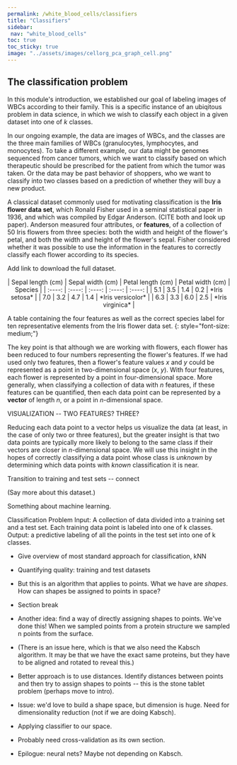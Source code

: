 ```yaml
---
permalink: /white_blood_cells/classifiers
title: "Classifiers"
sidebar:
 nav: "white_blood_cells"
toc: true
toc_sticky: true
image: "../assets/images/cellorg_pca_graph_cell.png"
---
```


## The classification problem

In this module's introduction, we established our goal of labeling images of WBCs according to their family. This is a specific instance of an ubiqitous problem in data science, in which we wish to classify each object in a given dataset into one of *k* classes.

In our ongoing example, the data are images of WBCs, and the classes are the three main families of WBCs (granulocytes, lymphocytes, and monocytes). To take a different example, our data might be genomes sequenced from cancer tumors, which we want to classify based on which therapeutic should be prescribed for the patient from which the tumor was taken. Or the data may be  past behavior of shoppers, who we want to classify into two classes based on a prediction of whether they will buy a new product.

A classical dataset commonly used for motivating classification is the **Iris flower data set**, which Ronald Fisher used in a seminal statistical paper in 1936, and which was compiled by Edgar Anderson. (CITE both and look up paper). Anderson measured four attributes, or **features**, of a collection of 50 Iris flowers from three species: both the width and height of the flower's petal, and both the width and height of the flower's sepal. Fisher considered whether it was possible to use the information in the features to correctly classify each flower according to its species.

Add link to download the full dataset.

<center>
| Sepal length (cm) | Sepal width (cm) | Petal length (cm) | Petal width (cm) | Species |
| :----: | :----: | :----: | :----: | :----: |
| 5.1 | 3.5 | 1.4 | 0.2 | *Iris setosa* |
| 7.0 | 3.2 | 4.7 | 1.4 | *Iris versicolor* |
| 6.3 | 3.3 | 6.0 | 2.5 | *Iris virginica* |
</center>

A table containing the four features as well as the correct species label for ten representative elements from the Iris flower data set.
{: style="font-size: medium;"}




The key point is that although we are working with flowers, each flower has been reduced to four numbers representing the flower's features. If we had used only two features, then a flower's feature values *x* and *y* could be represented as a point in two-dimensional space (*x*, *y*). With four features, each flower is represented by a point in four-dimensional space. More generally, when classifying a collection of data with *n* features, if these features can be quantified, then each data point can be represented by a **vector** of length *n*, or a point in *n*-dimensional space.

VISUALIZATION -- TWO FEATURES? THREE?



Reducing each data point to a vector helps us visualize the data (at least, in the case of only two or three features), but the greater insight is that two data points are typically more likely to belong to the same class if their vectors are closer in *n*-dimensional space. We will use this insight in the hopes of correctly classifying a data point whose class is *unknown* by determining which data points with *known* classification it is near.



Transition to training and test sets -- connect





(Say more about this dataset.)


Something about machine learning.

Classification Problem
Input: A collection of data divided into a training set and a test set. Each training data point is labeled into one of k classes.
Output: a predictive labeling of all the points in the test set into one of k classes.



* Give overview of most standard approach for classification, kNN

* Quantifying quality: training and test datasets

* But this is an algorithm that applies to points. What we have are *shapes*. How can shapes be assigned to points in space?

* Section break

* Another idea: find a way of directly assigning shapes to points. We've done this! When we sampled points from a protein structure we sampled n points from the surface.

* (There is an issue here, which is that we also need the Kabsch algorithm. It may be that we have the exact same proteins, but they have to be aligned and rotated to reveal this.)

* Better approach is to use distances. Identify distances between points and then try to assign shapes to points -- this is the stone tablet problem (perhaps move to intro).

* Issue: we'd love to build a shape space, but dimension is huge. Need for dimensionality reduction (not if we are doing Kabsch).

* Applying classifier to our space.

* Probably need cross-validation as its own section.

* Epilogue: neural nets? Maybe not depending on Kabsch.
